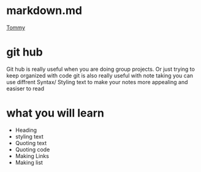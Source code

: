 # markdown.md

[Tommy](https://github.com/NextGen45)


#  git hub 

Git hub is really useful
when you are doing group projects.
Or just trying to keep organized 
with code git is also really useful
with note taking you can use diffrent 
	Syntax/ Styling text to make your 
  notes more appealing and easiser to read

# what you will learn  
* Heading
* styling text
* Quoting text
* Quoting code
* Making Links
* Making list


